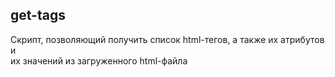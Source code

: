 ## get-tags ##  
  
Скрипт, позволяющий получить список html-тегов, а также их атрибутов и   
их значений из загруженного html-файла
